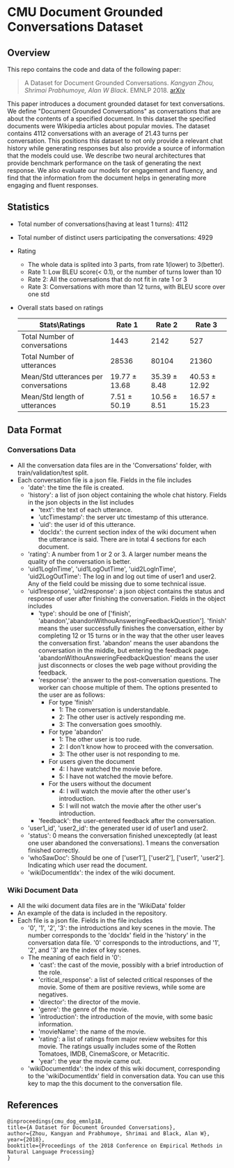 # CMU Document Grounded Conversations Dataset

## Overview

This repo contains the code and data of the following paper:
>A Dataset for Document Grounded Conversations. *Kangyan Zhou, Shrimai Prabhumoye, Alan W Black*. EMNLP 2018. [arXiv](https://arxiv.org/pdf/1809.07358.pdf)

This paper introduces a document grounded dataset for text conversations. We define "Document Grounded Conversations" as conversations that are about the contents of a specified document. In this dataset the specified documents were Wikipedia articles about popular movies. The dataset contains 4112 conversations with an average of 21.43 turns per conversation. This positions this dataset to not only provide a relevant chat history while generating responses but also provide a source of information that the models could use. We describe two neural architectures that provide benchmark performance on the task of generating the next response. We also evaluate our models for engagement and fluency, and find that the information from the document helps in generating more engaging and fluent responses.

## Statistics

* Total number of conversations(having at least 1 turns): 4112
* Total number of distinct users participating the conversations: 4929
* Rating
  * The whole data is splited into 3 parts, from rate 1(lower) to 3(better).
  * Rate 1: Low BLEU score(< 0.1), or the number of turns lower than 10
  * Rate 2: All the conversations that do not fit in rate 1 or 3
  * Rate 3: Conversations with more than 12 turns, with BLEU score over one std
* Overall stats based on ratings

  Stats\Ratings                       | Rate 1         | Rate 2        | Rate 3
  ------------                        | ----           | ----          | ---
  Total Number of conversations       | 1443           | 2142          | 527
  Total Number of utterances          | 28536          | 80104         | 21360
  Mean/Std utterances per conversations    | 19.77 ± 13.68  | 35.39 ± 8.48  | 40.53 ± 12.92
  Mean/Std length of utterances       | 7.51 ± 50.19   | 10.56 ± 8.51  | 16.57 ± 15.23

## Data Format
### Conversations Data
  * All the conversation data files are in the 'Conversations' folder, with train/validation/test split.
  * Each conversation file is a json file. Fields in the file includes
    * 'date': the time the file is created.
    * 'history': a list of json object containing the whole chat history. Fields in the json objects in the list includes
      * 'text': the text of each utterance.
      * 'utcTimestamp': the server utc timestamp of this utterance.
      * 'uid': the user id of this utterance.
      * 'docIdx': the current section index of the wiki document when the utterance is said. There are in total 4 sections for each document.
    * 'rating': A number from 1 or 2 or 3. A larger number means the quality of the conversation is better.
    * 'uid1LogInTime', 'uid1LogOutTime', 'uid2LogInTime', 'uid2LogOutTime': The log in and log out time of user1 and user2. Any of the field could be missing due to some technical issue.
    * 'uid1response', 'uid2response': a json object contains the status and response of user after finishing the conversation. Fields in the object includes
      * 'type': should be one of ['finish', 'abandon','abandonWithouAnsweringFeedbackQuestion']. 'finish' means the user successfully finishes the conversation, either by completing 12 or 15 turns or in the way that the other user leaves the conversation first. 'abandon' means the user abandons the conversation in the middle, but entering the feedback page. 'abandonWithouAnsweringFeedbackQuestion' means the user just disconnects or closes the web page without providing the feedback.
      * 'response': the answer to the post-conversation questions. The worker can choose multiple of them. The options presented to the user are as follows:
        * For type 'finish' 
          * 1: The conversation is understandable.
          * 2: The other user is actively responding me.
          * 3: The conversation goes smoothly.
        * For type 'abandon'
          * 1: The other user is too rude.
          * 2: I don't know how to proceed with the conversation.
          * 3: The other user is not responding to me.
        * For users given the document
          * 4: I have watched the movie before.
          * 5: I have not watched the movie before.
        * For the users without the document
          * 4: I will watch the movie after the other user's introduction.
          * 5: I will not watch the movie after the other user's introduction.
      * 'feedback': the user-entered feedback after the conversation.
    * 'user1_id', 'user2_id': the generated user id of user1 and user2.
    * 'status': 0 means the conversation finished unexceptedly (at least one user abandoned the conversations). 1 means the conversation finished correctly.
    * 'whoSawDoc': Should be one of ['user1'], ['user2'], ['user1', 'user2']. Indicating which user read the document.
    * 'wikiDocumentIdx': the index of the wiki document.

### Wiki Document Data
  * All the wiki document data files are in the 'WikiData' folder
  * An example of the data is included in the repository.
  * Each file is a json file. Fields in the file includes
    * '0', '1', '2', '3': the introductions and key scenes in the movie. The number corresponds to the 'docIdx' field in the 'history' in the conversation data file. '0' corresponds to the introductions, and '1', '2', and '3' are the index of key scenes.
    * The meaning of each field in '0':
      * 'cast': the cast of the movie, possibly with a brief introduction of the role.
      * 'critical_response': a list of selected critical responses of the movie. Some of them are positive reviews, while some are negatives.
      * 'director': the director of the movie.
      * 'genre': the genre of the movie.
      * 'introduction': the introduction of the movie, with some basic information.
      * 'movieName': the name of the movie.
      * 'rating': a list of ratings from major review websites for this movie. The ratings usually includes some of the Rotten Tomatoes, IMDB, CinemaScore, or Metacritic.
      * 'year': the year the movie came out.
     * 'wikiDocumentIdx': the index of this wiki document, corresponding to the 'wikiDocumentIdx' field in conversation data. You can use this key to map the this document to the conversation file.

## References

    @inproceedings{cmu_dog_emnlp18,
    title={A Dataset for Document Grounded Conversations},
    author={Zhou, Kangyan and Prabhumoye, Shrimai and Black, Alan W},
    year={2018},
    booktitle={Proceedings of the 2018 Conference on Empirical Methods in Natural Language Processing}
    }
